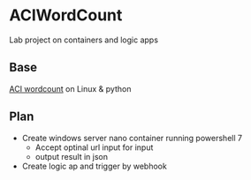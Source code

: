 # ACIWordCount
Lab project on containers and logic apps

## Base
[ACI wordcount](https://hub.docker.com/_/microsoft-azuredocs-aci-wordcount) on Linux & python

## Plan
* Create windows server nano container running powershell 7
  * Accept optinal url input for input
  * output result in json
* Create logic ap and trigger by webhook
